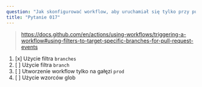 ```yaml
---
question: "Jak skonfigurować workflow, aby uruchamiał się tylko przy pull requestach kierowanych na gałąź `prod`, korzystając z zdarzeń `pull_request` i `pull_request_target`?"
title: "Pytanie 017"
---
```


> https://docs.github.com/en/actions/using-workflows/triggering-a-workflow#using-filters-to-target-specific-branches-for-pull-request-events
1. [x] Użycie filtra `branches`
1. [ ] Użycie filtra `branch`
1. [ ] Utworzenie workflow tylko na gałęzi `prod`
1. [ ] Użycie wzorców glob
